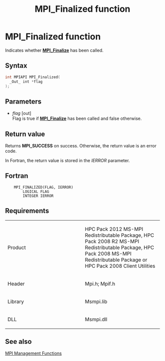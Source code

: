 ﻿---
title: MPI_Finalized function
TOCTitle: MPI_Finalized function
ms:assetid: d7fc4031-59e9-47a6-9e84-be306cbc5c8a
ms:mtpsurl: https://msdn.microsoft.com/en-us/library/Dn473373(v=VS.85)
ms:contentKeyID: 59360909
ms.date: 03/28/2018
mtps_version: v=VS.85
f1_keywords:
- MPI_FINALIZED
- mpif/MPI_Finalized
- mpi/MPI_FINALIZED
dev_langs:
- C++
- C
---

# MPI\_Finalized function

Indicates whether [**MPI\_Finalize**](mpi-finalize-function.md) has been called.

## Syntax

``` c++
int MPIAPI MPI_Finalized(
  _Out_ int *flag
);
```

## Parameters

  - *flag* \[out\]  
    Flag is true if [**MPI\_Finalize**](mpi-finalize-function.md) has been called and false otherwise.

## Return value

Returns **MPI\_SUCCESS** on success. Otherwise, the return value is an error code.

In Fortran, the return value is stored in the *IERROR* parameter.

## Fortran

``` FORTRAN
    MPI_FINALIZED(FLAG, IERROR)
        LOGICAL FLAG
        INTEGER IERROR
```

## Requirements

<table>
<colgroup>
<col style="width: 50%" />
<col style="width: 50%" />
</colgroup>
<tbody>
<tr class="odd">
<td><p>Product</p></td>
<td><p>HPC Pack 2012 MS-MPI Redistributable Package, HPC Pack 2008 R2 MS-MPI Redistributable Package, HPC Pack 2008 MS-MPI Redistributable Package or HPC Pack 2008 Client Utilities</p></td>
</tr>
<tr class="even">
<td><p>Header</p></td>
<td>Mpi.h;
Mpif.h</td>
</tr>
<tr class="odd">
<td><p>Library</p></td>
<td>Msmpi.lib</td>
</tr>
<tr class="even">
<td><p>DLL</p></td>
<td>Msmpi.dll</td>
</tr>
</tbody>
</table>


## See also

[MPI Management Functions](mpi-management-functions.md)

